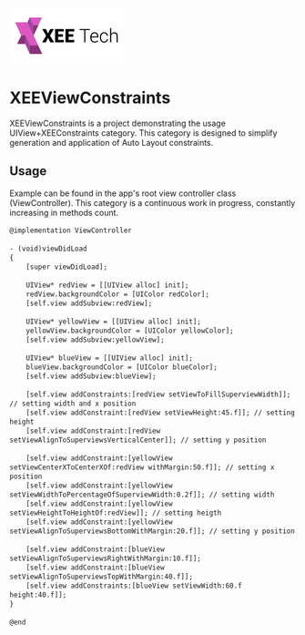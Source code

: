 ![Alt text](/images/xee_01.png)

XEEViewConstraints
==================

XEEViewConstraints is a project demonstrating the usage UIView+XEEConstraints category. 
This category is designed to simplify generation and application of Auto Layout constraints. 

Usage
------------------

Example can be found in the app's root view controller class (ViewController). 
This category is a continuous work in progress, constantly increasing in methods count. 


```objc
@implementation ViewController

- (void)viewDidLoad
{
    [super viewDidLoad];
    
    UIView* redView = [[UIView alloc] init];
    redView.backgroundColor = [UIColor redColor];
    [self.view addSubview:redView];

    UIView* yellowView = [[UIView alloc] init];
    yellowView.backgroundColor = [UIColor yellowColor];
    [self.view addSubview:yellowView];
    
    UIView* blueView = [[UIView alloc] init];
    blueView.backgroundColor = [UIColor blueColor];
    [self.view addSubview:blueView];
    
    [self.view addConstraints:[redView setViewToFillSuperviewWidth]]; // setting width and x position
    [self.view addConstraint:[redView setViewHeight:45.f]]; // setting height
    [self.view addConstraint:[redView setViewAlignToSuperviewsVerticalCenter]]; // setting y position
    
    [self.view addConstraint:[yellowView setViewCenterXToCenterXOf:redView withMargin:50.f]]; // setting x position
    [self.view addConstraint:[yellowView setViewWidthToPercentageOfSuperviewWidth:0.2f]]; // setting width
    [self.view addConstraint:[yellowView setViewHeightToHeightOf:redView]]; // setting heigth
    [self.view addConstraint:[yellowView setViewAlignToSuperviewsBottomWithMargin:20.f]]; // setting y position

    [self.view addConstraint:[blueView setViewAlignToSuperviewsRightWithMargin:10.f]];
    [self.view addConstraint:[blueView setViewAlignToSuperviewsTopWithMargin:40.f]];
    [self.view addConstraints:[blueView setViewWidth:60.f height:40.f]];
}

@end
```
